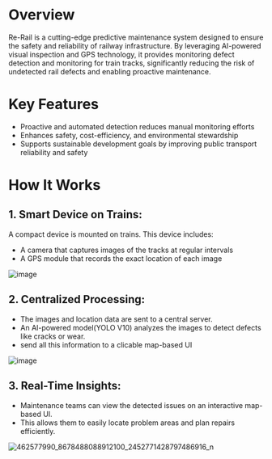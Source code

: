 # Overview
Re-Rail is a cutting-edge predictive maintenance system designed to ensure the safety and reliability of railway infrastructure. By leveraging AI-powered visual inspection and GPS technology, it provides monitoring defect detection and monitoring for train tracks, significantly reducing the risk of undetected rail defects and enabling proactive maintenance.

# Key Features
- Proactive and automated detection reduces manual monitoring efforts
- Enhances safety, cost-efficiency, and environmental stewardship
- Supports sustainable development goals by improving public transport reliability and safety

# How It Works 
## 1. Smart Device on Trains:
  A compact device is mounted on trains. This device includes:
- A camera that captures images of the tracks at regular intervals
- A GPS module that records the exact location of each image
     
![image](https://github.com/user-attachments/assets/ce60596b-b552-4621-bb61-d87c2f8a588d)

## 2. Centralized Processing:
- The images and location data are sent to a central server.
- An AI-powered model(YOLO V10) analyzes the images to detect defects like cracks or wear.
- send all this information to a clicable map-based UI
  
![image](https://github.com/user-attachments/assets/e3693c2e-914b-4dbb-9e21-6bb160810c29)

 ## 3. Real-Time Insights:
- Maintenance teams can view the detected issues on an interactive map-based UI.
- This allows them to easily locate problem areas and plan repairs efficiently.
  
![462577990_8678488088912100_2452771428797486916_n](https://github.com/user-attachments/assets/7a185371-212a-47d2-bfd6-babd01508d96)

 

 
